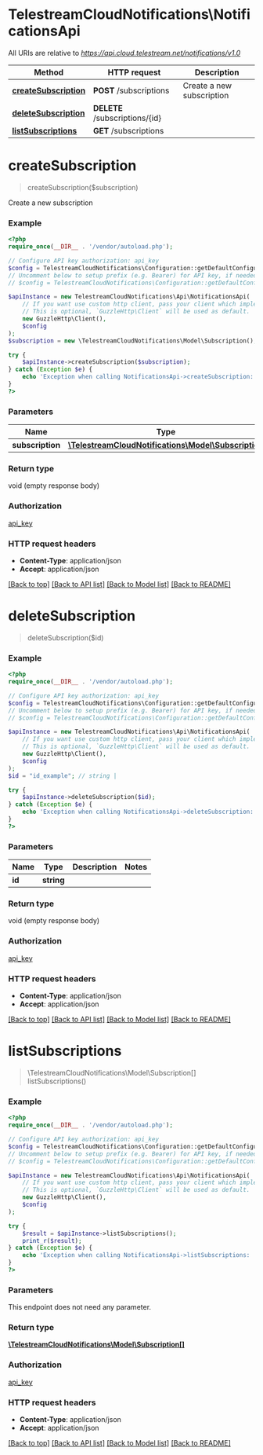 # TelestreamCloudNotifications\NotificationsApi

All URIs are relative to *https://api.cloud.telestream.net/notifications/v1.0*

Method | HTTP request | Description
------------- | ------------- | -------------
[**createSubscription**](NotificationsApi.md#createSubscription) | **POST** /subscriptions | Create a new subscription
[**deleteSubscription**](NotificationsApi.md#deleteSubscription) | **DELETE** /subscriptions/{id} | 
[**listSubscriptions**](NotificationsApi.md#listSubscriptions) | **GET** /subscriptions | 


# **createSubscription**
> createSubscription($subscription)

Create a new subscription



### Example
```php
<?php
require_once(__DIR__ . '/vendor/autoload.php');

// Configure API key authorization: api_key
$config = TelestreamCloudNotifications\Configuration::getDefaultConfiguration()->setApiKey('X-Api-Key', 'YOUR_API_KEY');
// Uncomment below to setup prefix (e.g. Bearer) for API key, if needed
// $config = TelestreamCloudNotifications\Configuration::getDefaultConfiguration()->setApiKeyPrefix('X-Api-Key', 'Bearer');

$apiInstance = new TelestreamCloudNotifications\Api\NotificationsApi(
    // If you want use custom http client, pass your client which implements `GuzzleHttp\ClientInterface`.
    // This is optional, `GuzzleHttp\Client` will be used as default.
    new GuzzleHttp\Client(),
    $config
);
$subscription = new \TelestreamCloudNotifications\Model\Subscription(); // \TelestreamCloudNotifications\Model\Subscription | 

try {
    $apiInstance->createSubscription($subscription);
} catch (Exception $e) {
    echo 'Exception when calling NotificationsApi->createSubscription: ', $e->getMessage(), PHP_EOL;
}
?>
```

### Parameters

Name | Type | Description  | Notes
------------- | ------------- | ------------- | -------------
 **subscription** | [**\TelestreamCloudNotifications\Model\Subscription**](../Model/Subscription.md)|  | [optional]

### Return type

void (empty response body)

### Authorization

[api_key](../../README.md#api_key)

### HTTP request headers

 - **Content-Type**: application/json
 - **Accept**: application/json

[[Back to top]](#) [[Back to API list]](../../README.md#documentation-for-api-endpoints) [[Back to Model list]](../../README.md#documentation-for-models) [[Back to README]](../../README.md)

# **deleteSubscription**
> deleteSubscription($id)



### Example
```php
<?php
require_once(__DIR__ . '/vendor/autoload.php');

// Configure API key authorization: api_key
$config = TelestreamCloudNotifications\Configuration::getDefaultConfiguration()->setApiKey('X-Api-Key', 'YOUR_API_KEY');
// Uncomment below to setup prefix (e.g. Bearer) for API key, if needed
// $config = TelestreamCloudNotifications\Configuration::getDefaultConfiguration()->setApiKeyPrefix('X-Api-Key', 'Bearer');

$apiInstance = new TelestreamCloudNotifications\Api\NotificationsApi(
    // If you want use custom http client, pass your client which implements `GuzzleHttp\ClientInterface`.
    // This is optional, `GuzzleHttp\Client` will be used as default.
    new GuzzleHttp\Client(),
    $config
);
$id = "id_example"; // string | 

try {
    $apiInstance->deleteSubscription($id);
} catch (Exception $e) {
    echo 'Exception when calling NotificationsApi->deleteSubscription: ', $e->getMessage(), PHP_EOL;
}
?>
```

### Parameters

Name | Type | Description  | Notes
------------- | ------------- | ------------- | -------------
 **id** | **string**|  |

### Return type

void (empty response body)

### Authorization

[api_key](../../README.md#api_key)

### HTTP request headers

 - **Content-Type**: application/json
 - **Accept**: application/json

[[Back to top]](#) [[Back to API list]](../../README.md#documentation-for-api-endpoints) [[Back to Model list]](../../README.md#documentation-for-models) [[Back to README]](../../README.md)

# **listSubscriptions**
> \TelestreamCloudNotifications\Model\Subscription[] listSubscriptions()



### Example
```php
<?php
require_once(__DIR__ . '/vendor/autoload.php');

// Configure API key authorization: api_key
$config = TelestreamCloudNotifications\Configuration::getDefaultConfiguration()->setApiKey('X-Api-Key', 'YOUR_API_KEY');
// Uncomment below to setup prefix (e.g. Bearer) for API key, if needed
// $config = TelestreamCloudNotifications\Configuration::getDefaultConfiguration()->setApiKeyPrefix('X-Api-Key', 'Bearer');

$apiInstance = new TelestreamCloudNotifications\Api\NotificationsApi(
    // If you want use custom http client, pass your client which implements `GuzzleHttp\ClientInterface`.
    // This is optional, `GuzzleHttp\Client` will be used as default.
    new GuzzleHttp\Client(),
    $config
);

try {
    $result = $apiInstance->listSubscriptions();
    print_r($result);
} catch (Exception $e) {
    echo 'Exception when calling NotificationsApi->listSubscriptions: ', $e->getMessage(), PHP_EOL;
}
?>
```

### Parameters
This endpoint does not need any parameter.

### Return type

[**\TelestreamCloudNotifications\Model\Subscription[]**](../Model/Subscription.md)

### Authorization

[api_key](../../README.md#api_key)

### HTTP request headers

 - **Content-Type**: application/json
 - **Accept**: application/json

[[Back to top]](#) [[Back to API list]](../../README.md#documentation-for-api-endpoints) [[Back to Model list]](../../README.md#documentation-for-models) [[Back to README]](../../README.md)

